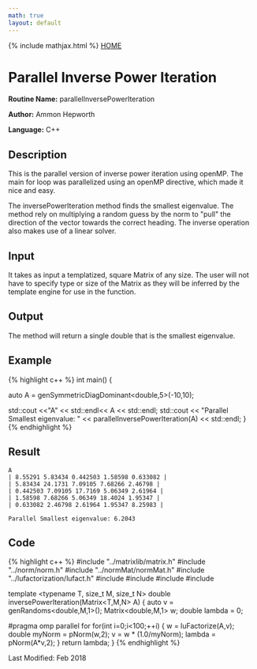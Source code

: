 ```yaml
---
math: true
layout: default
---
```


{% include mathjax.html %}
<a href="https://ammonhepworth.github.io/MATH5620/index">HOME</a>

# Parallel Inverse Power Iteration

**Routine Name:** parallelInversePowerIteration

**Author:** Ammon Hepworth

**Language:** C++


## Description

This is the parallel version of inverse power iteration using openMP. The main for loop was parallelized using an openMP directive, which made it nice and easy.


The inversePowerIteration method finds the smallest eigenvalue. The method rely on multiplying a random guess by the norm to "pull" the direction of the vector towards the correct heading. The inverse operation also makes use of a linear solver. 


## Input

It takes as input a templatized, square Matrix of any size. The user will not have to specify type or size of the Matrix as they will be inferred by the template engine for use in the function.

## Output

The method will return a single double that is the smallest eigenvalue.


## Example

{% highlight c++ %}
int main()
{

  auto A = genSymmetricDiagDominant<double,5>(-10,10);


  std::cout <<"A" << std::endl<< A << std::endl;
  std::cout << "Parallel Smallest eigenvalue: " << parallelInversePowerIteration(A) << std::endl;
}
{% endhighlight %}

## Result
```
A
| 8.55291 5.83434 0.442503 1.58598 0.633082 |
| 5.83434 24.1731 7.09105 7.68266 2.46798 |
| 0.442503 7.09105 17.7169 5.06349 2.61964 |
| 1.58598 7.68266 5.06349 18.4024 1.95347 |
| 0.633082 2.46798 2.61964 1.95347 8.25983 |

Parallel Smallest eigenvalue: 6.2043
```
## Code

{% highlight c++ %}
#include "../matrixlib/matrix.h"
#include "../norm/norm.h"
#include "../normMat/normMat.h" 
#include "../lufactorization/lufact.h"
#include <vector>
#include <algorithm>
#include <cstdlib>
#include <cmath>

template <typename T, size_t M, size_t N>
double inversePowerIteration(Matrix<T,M,N> A)
{
	auto v = genRandoms<double,M,1>();
	Matrix<double,M,1> w;
	double lambda = 0;

#pragma omp parallel for
	for(int i=0;i<100;++i)
	{
	  w = luFactorize(A,v);
		double myNorm = pNorm(w,2);
		v = w * (1.0/myNorm);
		lambda = pNorm(A*v,2);
	}
	return lambda;
}
{% endhighlight %}

Last Modified: Feb 2018
